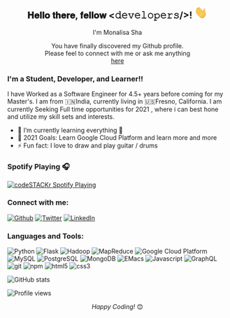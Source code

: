 <div align="center">
<h2> 𝐇𝐞𝐥𝐥𝐨 𝐭𝐡𝐞𝐫𝐞, 𝐟𝐞𝐥𝐥𝐨𝐰 <𝚍𝚎𝚟𝚎𝚕𝚘𝚙𝚎𝚛𝚜/>! <img src="https://github.com/ABSphreak/ABSphreak/blob/master/gifs/Hi.gif" width="30px"></h2>
     I'm Monalisa Sha
</div>

<div align="center">

You have finally discovered my Github profile. <br>
Please feel to connect with me or ask me anything <br>
<a href="https://github.com/monalisasha">here</a><br>
</div>

### I'm a Student, Developer, and Learner!!

I have Worked as a Software Engineer for 4.5+ years before coming for my Master's. 
I am from :india:India, currently living in :us:Fresno, California.
I am currently Seeking Full time opportunities for 2021 , where i can best hone and utilize my skill sets and interests.

- 🌱 I’m currently learning everything 🤣
- 🥅 2021 Goals: Learn Google Cloud Platform and learn more and more 
- ⚡ Fun fact: I love to draw and play guitar / drums

<h3> Spotify Playing 🎧 </h3>

[<img src="https://now-playing-codestackr.vercel.app/api/spotify-playing" alt="codeSTACKr Spotify Playing" width="350" />](https://open.spotify.com/playlist/37i9dQZF1DX8Uebhn9wzrS)

<h3> Connect with me: </h3>
<p><a href="https://github.com/monalisasha" target="_blank"><img alt="Github" src="https://img.shields.io/badge/GitHub-%2312100E.svg?&style=for-the-badge&logo=Github&logoColor=white" /></a> <a href="https://twitter.com/monalisa0410" target="_blank"><img alt="Twitter" src="https://img.shields.io/badge/twitter-%231DA1F2.svg?&style=for-the-badge&logo=twitter&logoColor=white" /></a> <a href="https://www.linkedin.com/in/monalisa-sha-29183258/" target="_blank"><img alt="LinkedIn" src="https://img.shields.io/badge/linkedin-%230077B5.svg?&style=for-the-badge&logo=linkedin&logoColor=white" /></a>
</p>

<h3>Languages and Tools:</h3>
<p>
  <img alt="Python" src ="https://img.shields.io/badge/Python-Green"/>
  <img alt="Flask" src ="https://img.shields.io/badge/Flask-Green"/>
  <img alt="Hadoop" src ="https://img.shields.io/badge/Hadoop-Blue"/>
  <img alt="MapReduce" src ="https://img.shields.io/badge/MapReduce-Red"/>
  <img alt="Google Cloud Platform" src="https://img.shields.io/badge/-Google_Cloud_Platform-1a73e8?style=flat-square&logo=google-cloud&logoColor=white" />
  <img alt="MySQL" src ="https://img.shields.io/badge/MySQL-Green"/>
  <img alt="PostgreSQL" src ="https://img.shields.io/badge/PostgreSQL-Blue"/>
  <img alt="MongoDB" src="https://img.shields.io/badge/-MongoDB-13aa52?style=flat-square&logo=mongodb&logoColor=white" />
  <img alt="EMacs" src ="https://img.shields.io/badge/EMacs-Blue"/>
  <img alt = "Javascript" src = "https://img.shields.io/badge/Javascript-ES6-yellow"/>
  <img alt="GraphQL" src="https://img.shields.io/badge/-GraphQL-E10098?style=flat-square&logo=graphql&logoColor=white" />
  <img alt="git" src="https://img.shields.io/badge/-Git-F05032?style=flat-square&logo=git&logoColor=white" />
  <img alt="npm" src="https://img.shields.io/badge/-NPM-CB3837?style=flat-square&logo=npm&logoColor=white" />
  <img alt="html5" src="https://img.shields.io/badge/-HTML5-E34F26?style=flat-square&logo=html5&logoColor=white" />
  <img alt= "css3" src = "https://img.shields.io/badge/-CSS3-0779e4?style=flat-square&logo=css3&logoColor=white"/>
</p>

![GitHub stats](https://github-readme-stats.codestackr.vercel.app/api?username=monalisasha&show_icons=true&hide_border=true)

![Profile views](https://gpvc.arturio.dev/monalisasha)

<div align="center">
<i>Happy Coding!</i> 😊
</div>
